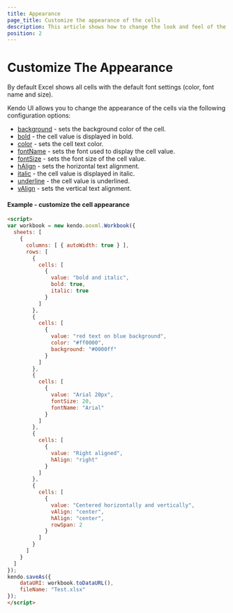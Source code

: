 ```yaml
---
title: Appearance
page_title: Customize the appearance of the cells
description: This article shows how to change the look and feel of the cells
position: 2
---
```


# Customize The Appearance

By default Excel shows all cells with the default font settings (color, font name and size).

Kendo UI allows you to change the appearance of the cells via the following configuration options:

* [background](/api/javascript/ooxml/workbook#configuration-sheets.rows.cells.background) - sets the background color of the cell.
* [bold](/api/javascript/ooxml/workbook#configuration-sheets.rows.cells.bold) - the cell value is displayed in bold.
* [color](/api/javascript/ooxml/workbook#configuration-sheets.rows.cells.color) - sets the cell text color.
* [fontName](/api/javascript/ooxml/workbook#configuration-sheets.rows.cells.fontName) - sets the font used to display the cell value.
* [fontSize](/api/javascript/ooxml/workbook#configuration-sheets.rows.cells.fontSize) - sets the font size of the cell value.
* [hAlign](/api/javascript/ooxml/workbook#configuration-sheets.rows.cells.hAlign) - sets the horizontal text alignment.
* [italic](/api/javascript/ooxml/workbook#configuration-sheets.rows.cells.italic) - the cell value is displayed in italic.
* [underline](/api/javascript/ooxml/workbook#configuration-sheets.rows.cells.underline) - the cell value is underlined.
* [vAlign](/api/javascript/ooxml/workbook#configuration-sheets.rows.cells.vAlign) - sets the vertical text alignment.

#### Example - customize the cell appearance

```html
<script>
var workbook = new kendo.ooxml.Workbook({
  sheets: [
    {
      columns: [ { autoWidth: true } ],
      rows: [
        {
          cells: [
            {
              value: "bold and italic",
              bold: true,
              italic: true
            }
          ]
        },
        {
          cells: [
            {
              value: "red text on blue background",
              color: "#ff0000",
              background: "#0000ff"
            }
          ]
        },
        {
          cells: [
            {
              value: "Arial 20px",
              fontSize: 20,
              fontName: "Arial"
            }
          ]
        },
        {
          cells: [
            {
              value: "Right aligned",
              hAlign: "right"
            }
          ]
        },
        {
          cells: [
            {
              value: "Centered horizontally and vertically",
              vAlign: "center",
              hAlign: "center",
              rowSpan: 2
            }
          ]
        }
      ]
    }
  ]
});
kendo.saveAs({
    dataURI: workbook.toDataURL(),
    fileName: "Test.xlsx"
});
</script>
```
